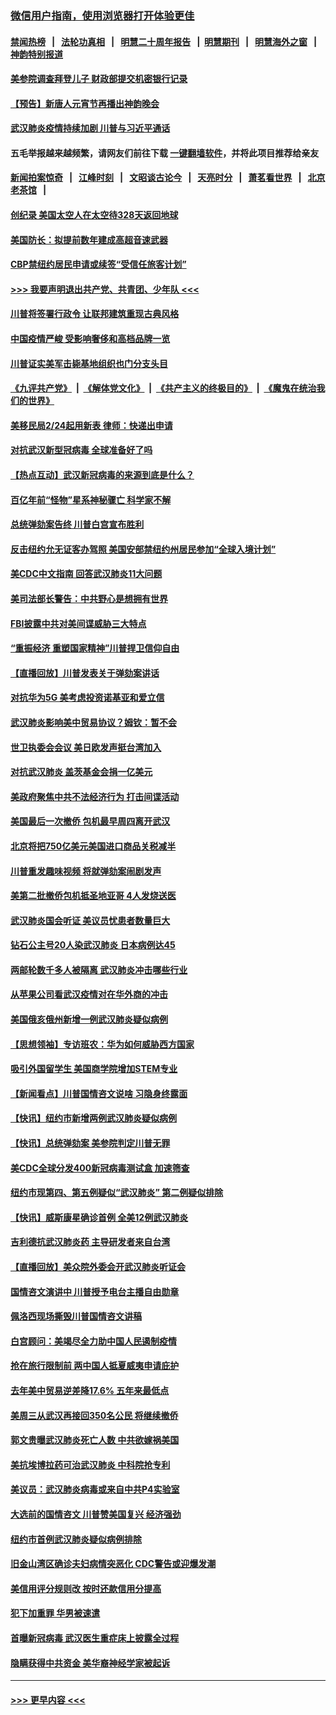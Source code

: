 ### [微信用户指南，使用浏览器打开体验更佳](https://github.com/gfw-breaker/banned-news1/blob/master/indexes/wechat-guide.md?t=0)
#### [禁闻热榜](热点新闻.md?t=0)  &nbsp;&nbsp;|&nbsp;&nbsp; [法轮功真相](https://github.com/gfw-breaker/truth/blob/master/README.md?t=0) &nbsp;&nbsp;|&nbsp;&nbsp; [明慧二十周年报告](https://github.com/gfw-breaker/mh-reports/blob/master/README.md?t=0) &nbsp;&nbsp;|&nbsp;&nbsp;[明慧期刊](https://github.com/gfw-breaker/mh-qikan) &nbsp;&nbsp;|&nbsp;&nbsp; [明慧海外之窗](https://github.com/gfw-breaker/mh-news/blob/master/README.md?t=0) &nbsp;&nbsp;|&nbsp;&nbsp; [神韵特别报道](https://github.com/gfw-breaker/mh-news/blob/master/shenyun.md?t=0)
#### [美参院调查拜登儿子 财政部提交机密银行记录](../pages/nsc412/n11851808.md?t=02072311) 
#### [【预告】新唐人元宵节再播出神韵晚会](../pages/nsc412/n11843192.md?t=02072311) 
#### [武汉肺炎疫情持续加剧 川普与习近平通话](../pages/nsc412/n11851613.md?t=02072311) 
#### 五毛举报越来越频繁，请网友们前往下载 [一键翻墙软件](https://github.com/gfw-breaker/ssr-accounts)，并将此项目推荐给亲友
#### [新闻拍案惊奇](https://github.com/gfw-breaker/banned-news1/blob/master/pages/link4.md) &nbsp;&nbsp;|&nbsp;&nbsp; [江峰时刻](https://github.com/gfw-breaker/banned-news1/blob/master/pages/link4.md) &nbsp;&nbsp;|&nbsp;&nbsp; [文昭谈古论今](https://github.com/gfw-breaker/banned-news1/blob/master/pages/link4.md) &nbsp;&nbsp;|&nbsp;&nbsp; [天亮时分](https://github.com/gfw-breaker/banned-news1/blob/master/pages/link4.md) &nbsp;&nbsp;|&nbsp;&nbsp; [萧茗看世界](https://github.com/gfw-breaker/banned-news1/blob/master/pages/link4.md) &nbsp;&nbsp;|&nbsp;&nbsp; [北京老茶馆](https://github.com/gfw-breaker/banned-news1/blob/master/pages/link4.md) &nbsp;&nbsp;|&nbsp;&nbsp; 
#### [创纪录 美国太空人在太空待328天返回地球](../pages/nsc412/n11851266.md?t=02072311) 
#### [美国防长：拟提前数年建成高超音速武器](../pages/nsc412/n11850959.md?t=02072311) 
#### [CBP禁纽约居民申请或续签“受信任旅客计划”](../pages/nsc412/n11850857.md?t=02072311) 
#### [>>> 我要声明退出共产党、共青团、少年队 <<<](https://github.com/begood0513/goodnews/blob/master/quit/letter.md) 
#### [川普将签署行政令 让联邦建筑重现古典风格](../pages/nsc412/n11850654.md?t=02072311) 
#### [中国疫情严峻 受影响奢侈和高档品牌一览](../pages/nsc412/n11850319.md?t=02072311) 
#### [川普证实美军击毙基地组织也门分支头目](../pages/nsc412/n11850383.md?t=02072311) 
#### [《九评共产党》](https://github.com/begood0513/9ping.md/blob/master/README.md) &nbsp;|&nbsp; [《解体党文化》](../../../../jtdwh.md/blob/master/README.md)  &nbsp;|&nbsp; [《共产主义的终极目的》](../../../../gczydzjmd.md/blob/master/README.md) &nbsp;|&nbsp; [《魔鬼在统治我们的世界》](../../../../mgztzwmdsj.md/blob/master/README.md) 
#### [美移民局2/24起用新表 律师：快递出申请](../pages/nsc412/n11848220.md?t=02072311) 
#### [对抗武汉新型冠病毒 全球准备好了吗](../pages/nsc412/n11850142.md?t=02072311) 
#### [【热点互动】武汉新冠病毒的来源到底是什么？](../pages/nsc412/n11849749.md?t=02072311) 
#### [百亿年前“怪物”星系神秘骤亡 科学家不解](../pages/nsc412/n11849863.md?t=02072311) 
#### [总统弹劾案告终 川普白宫宣布胜利](../pages/nsc412/n11849985.md?t=02072311) 
#### [反击纽约允无证客办驾照  美国安部禁纽约州居民参加“全球入境计划”](../pages/nsc412/n11849828.md?t=02072311) 
#### [美CDC中文指南 回答武汉肺炎11大问题](../pages/nsc412/n11849703.md?t=02072311) 
#### [美司法部长警告：中共野心是想拥有世界](../pages/nsc412/n11849769.md?t=02072311) 
#### [FBI披露中共对美间谍威胁三大特点](../pages/nsc412/n11849700.md?t=02072311) 
#### [“重振经济 重塑国家精神”川普捍卫信仰自由](../pages/nsc412/n11849641.md?t=02072311) 
#### [【直播回放】川普发表关于弹劾案讲话](../pages/nsc412/n11849472.md?t=02072311) 
#### [对抗华为5G 美考虑投资诺基亚和爱立信](../pages/nsc412/n11849510.md?t=02072311) 
#### [武汉肺炎影响美中贸易协议？姆钦：暂不会](../pages/nsc412/n11849497.md?t=02072311) 
#### [世卫执委会会议 美日欧发声挺台湾加入](../pages/nsc412/n11849433.md?t=02072311) 
#### [对抗武汉肺炎 盖茨基金会捐一亿美元](../pages/nsc412/n11848953.md?t=02072311) 
#### [美政府聚焦中共不法经济行为 打击间谍活动](../pages/nsc412/n11849322.md?t=02072311) 
#### [美国最后一次撤侨 包机最早周四离开武汉](../pages/nsc412/n11849395.md?t=02072311) 
#### [北京将把750亿美元美国进口商品关税减半](../pages/nsc412/n11848896.md?t=02072311) 
#### [川普重发趣味视频 将就弹劾案闹剧发声](../pages/nsc412/n11848715.md?t=02072311) 
#### [美第二批撤侨包机抵圣地亚哥 4人发烧送医](../pages/nsc412/n11847923.md?t=02072311) 
#### [武汉肺炎国会听证 美议员忧患者数量巨大](../pages/nsc412/n11844851.md?t=02072311) 
#### [钻石公主号20人染武汉肺炎 日本病例达45](../pages/nsc412/n11847823.md?t=02072311) 
#### [两邮轮数千多人被隔离 武汉肺炎冲击哪些行业](../pages/nsc412/n11847456.md?t=02072311) 
#### [从苹果公司看武汉疫情对在华外商的冲击](../pages/nsc412/n11847586.md?t=02072311) 
#### [美国俄亥俄州新增一例武汉肺炎疑似病例](../pages/nsc412/n11847714.md?t=02072311) 
#### [【思想领袖】专访班农：华为如何威胁西方国家](../pages/nsc412/n11847306.md?t=02072311) 
#### [吸引外国留学生 美国商学院增加STEM专业](../pages/nsc412/n11847417.md?t=02072311) 
#### [【新闻看点】川普国情咨文说啥 习隐身终露面](../pages/nsc412/n11847016.md?t=02072311) 
#### [【快讯】纽约市新增两例武汉肺炎疑似病例](../pages/nsc412/n11847250.md?t=02072311) 
#### [【快讯】总统弹劾案 美参院判定川普无罪](../pages/nsc412/n11847316.md?t=02072311) 
#### [美CDC全球分发400新冠病毒测试盒 加速筛查](../pages/nsc412/n11847260.md?t=02072311) 
#### [纽约市现第四、第五例疑似“武汉肺炎”   第二例疑似排除](../pages/nsc412/n11847332.md?t=02072311) 
#### [【快讯】威斯康星确诊首例 全美12例武汉肺炎](../pages/nsc412/n11847162.md?t=02072311) 
#### [吉利德抗武汉肺炎药 主导研发者来自台湾](../pages/nsc412/n11847064.md?t=02072311) 
#### [【直播回放】美众院外委会开武汉肺炎听证会](../pages/nsc412/n11846727.md?t=02072311) 
#### [国情咨文演讲中 川普授予电台主播自由勋章](../pages/nsc412/n11846815.md?t=02072311) 
#### [佩洛西现场撕毁川普国情咨文讲稿](../pages/nsc412/n11846724.md?t=02072311) 
#### [白宫顾问：美竭尽全力助中国人民遏制疫情](../pages/nsc412/n11846756.md?t=02072311) 
#### [抢在旅行限制前 两中国人抵夏威夷申请庇护](../pages/nsc412/n11846866.md?t=02072311) 
#### [去年美中贸易逆差降17.6% 五年来最低点](../pages/nsc412/n11846755.md?t=02072311) 
#### [美周三从武汉再接回350名公民 将继续撤侨](../pages/nsc412/n11846705.md?t=02072311) 
#### [郭文贵曝武汉肺炎死亡人数 中共欲嫁祸美国](../pages/nsc412/n11846240.md?t=02072311) 
#### [美抗埃博拉药可治武汉肺炎 中科院抢专利](../pages/nsc412/n11846409.md?t=02072311) 
#### [美议员：武汉肺炎病毒或来自中共P4实验室](../pages/nsc412/n11846043.md?t=02072311) 
#### [大选前的国情咨文 川普赞美国复兴 经济强劲](../pages/nsc412/n11845526.md?t=02072311) 
#### [纽约市首例武汉肺炎疑似病例排除](../pages/nsc412/n11844989.md?t=02072311) 
#### [旧金山湾区确诊夫妇病情突恶化 CDC警告或迎爆发潮](../pages/nsc412/n11845730.md?t=02072311) 
#### [美信用评分规则改  按时还款信用分提高](../pages/nsc412/n11845488.md?t=02072311) 
#### [犯下加重罪 华男被速遣](../pages/nsc412/n11845476.md?t=02072311) 
#### [首曝新冠病毒 武汉医生重症床上披露全过程](../pages/nsc412/n11845150.md?t=02072311) 
#### [隐瞒获得中共资金 美华裔神经学家被起诉](../pages/nsc412/n11844879.md?t=02072311) 

----
#### [ >>> 更早内容 <<< ](../indexes/nsc412-earlier.md)
